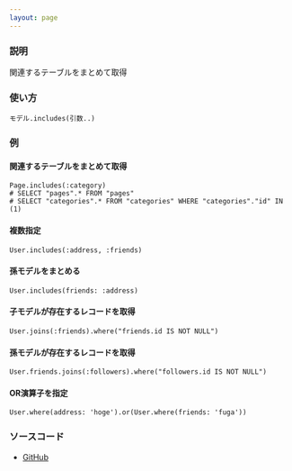 ```yaml
---
layout: page
---
```


### 説明

関連するテーブルをまとめて取得

### 使い方

    モデル.includes(引数..)

### 例

#### 関連するテーブルをまとめて取得

    Page.includes(:category)
    # SELECT "pages".* FROM "pages"
    # SELECT "categories".* FROM "categories" WHERE "categories"."id" IN (1)

#### 複数指定

    User.includes(:address, :friends)

#### 孫モデルをまとめる

    User.includes(friends: :address)

#### 子モデルが存在するレコードを取得

    User.joins(:friends).where("friends.id IS NOT NULL")

#### 孫モデルが存在するレコードを取得

    User.friends.joins(:followers).where("followers.id IS NOT NULL")

#### OR演算子を指定

    User.where(address: 'hoge').or(User.where(friends: 'fuga'))

### ソースコード

- [GitHub](https://github.com/rails/rails/blob/984c3ef2775781d47efa9f541ce570daa2434a80/activerecord/lib/active_record/relation/query_methods.rb#L175)
